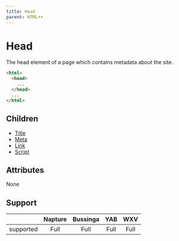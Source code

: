 ```yaml
---
title: Head
parent: HTML++
---
```

# Head
The head element of a page which contains metadata about the site.

```html
<html>
  <head>
    ...
  </head>
  ...
</html>
```

## Children
- [Title](title.md)
- [Meta](meta.md)
- [Link](link.md)
- [Script](script.md)

## Attributes
None

## Support

|           | Napture | Bussinga | YAB  | WXV  |
| --------- | :-----: | :------: | :--: | :--: |
| supported | Full    | Full     | Full | Full |